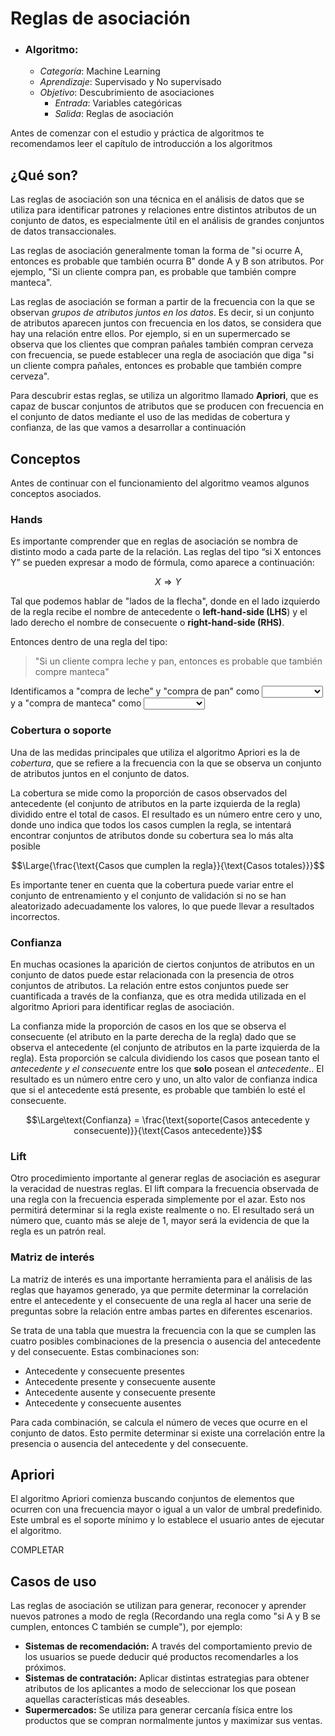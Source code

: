 # Reglas de asociación

- ### Algoritmo:
	- *Categoría*: Machine Learning
	- *Aprendizaje*: Supervisado y No supervisado
	- *Objetivo*: Descubrimiento de asociaciones
		- *Entrada*: Variables categóricas
		- *Salida*: Reglas de asociación

<div class="warning">
<p>Antes de comenzar con el estudio y práctica de algoritmos te recomendamos leer el capítulo de introducción a los algoritmos</p>
</div>

## ¿Qué son?

Las reglas de asociación son una técnica en el análisis de datos que se utiliza para identificar patrones y relaciones entre distintos atributos de un conjunto de datos, es especialmente útil en el análisis de grandes conjuntos de datos transaccionales.

Las reglas de asociación generalmente toman la forma de "si ocurre A, entonces es probable que también ocurra B" donde A y B son atributos. Por ejemplo, "Si un cliente compra pan, es probable que también compre manteca".

Las reglas de asociación se forman a partir de la frecuencia con la que se observan *grupos de atributos juntos en los datos*. Es decir, si un conjunto de atributos aparecen juntos con frecuencia en los datos, se considera que hay una relación entre ellos. Por ejemplo, si en un supermercado se observa que los clientes que compran pañales también compran cerveza con frecuencia, se puede establecer una regla de asociación que diga "si un cliente compra pañales, entonces es probable que también compre cerveza".

Para descubrir estas reglas, se utiliza un algoritmo llamado **Apriori**, que es capaz de buscar conjuntos de atributos que se producen con frecuencia en el conjunto de datos mediante el uso de las medidas de cobertura y confianza, de las que vamos a desarrollar a continuación

## Conceptos

Antes de continuar con el funcionamiento del algoritmo veamos algunos conceptos asociados.

### Hands

Es importante comprender que en reglas de asociación se nombra de distinto modo a cada parte de la relación. Las reglas del tipo “si X entonces Y” se pueden expresar a modo de fórmula, como aparece a continuación:

$$X \Rightarrow Y$$

Tal que podemos hablar de "lados de la flecha", donde en el lado izquierdo de la regla recibe el nombre de antecedente o **left-hand-side (LHS**) y el lado derecho el nombre de consecuente o **right-hand-side (RHS)**.

Entonces dentro de una regla del tipo:

>"Si un cliente compra leche y pan, entonces es probable que también compre manteca"

Identificamos a "compra de leche" y "compra de pan" como <select class='webex-select'><option value='blank'></option><option value='answer'>antecedente</option><option value=''>consecuente</option></select> y a "compra de manteca" como <select class='webex-select'><option value='blank'></option><option value=''>antecedente</option><option value='answer'>consecuente</option></select>

### Cobertura o soporte

Una de las medidas principales que utiliza el algoritmo Apriori es la de *cobertura*, que se refiere a la frecuencia con la que se observa un conjunto de atributos juntos en el conjunto de datos.

La cobertura se mide como la proporción de casos observados del antecedente (el conjunto de atributos en la parte izquierda de la regla) dividido entre el total de casos. El resultado es un número entre cero y uno, donde uno indica que todos los casos cumplen la regla, se intentará encontrar conjuntos de atributos donde su cobertura sea lo más alta posible

$$\Large{\frac{\text{Casos que cumplen la regla}}{\text{Casos totales}}}$$

<div class="warning">
<p>Es importante tener en cuenta que la cobertura puede variar entre el conjunto de entrenamiento y el conjunto de validación si no se han aleatorizado adecuadamente los valores, lo que puede llevar a resultados incorrectos.</p>
</div>

### Confianza
  
En muchas ocasiones la aparición de ciertos conjuntos de atributos en un conjunto de datos puede estar relacionada con la presencia de otros conjuntos de atributos. La relación entre estos conjuntos puede ser cuantificada a través de la confianza, que es otra medida utilizada en el algoritmo Apriori para identificar reglas de asociación.

La confianza mide la proporción de casos en los que se observa el consecuente (el atributo en la parte derecha de la regla) dado que se observa el antecedente (el conjunto de atributos en la parte izquierda de la regla). Esta proporción se calcula dividiendo los casos que posean tanto el _antecedente y el consecuente_ entre los que **solo** posean el _antecedente_.. El resultado es un número entre cero y uno, un alto valor de confianza indica que si el antecedente está presente, es probable que también lo esté el consecuente.

$$\Large\text{Confianza} = \frac{\text{soporte(Casos antecedente y consecuente)}}{\text{Casos antecedente}}$$

### Lift

Otro procedimiento importante al generar reglas de asociación es asegurar la veracidad de nuestras reglas. El lift compara la frecuencia observada de una regla con la frecuencia esperada simplemente por el azar. Esto nos permitirá determinar si la regla existe realmente o no. El resultado será un número que, cuanto más se aleje de 1, mayor será la evidencia de que la regla es un patrón real.

### Matriz de interés

La matriz de interés es una importante herramienta para el análisis de las reglas que hayamos generado, ya que permite determinar la correlación entre el antecedente y el consecuente de una regla al hacer una serie de preguntas sobre la relación entre ambas partes en diferentes escenarios.

Se trata de una tabla que muestra la frecuencia con la que se cumplen las cuatro posibles combinaciones de la presencia o ausencia del antecedente y del consecuente. Estas combinaciones son:

-   Antecedente y consecuente presentes
-   Antecedente presente y consecuente ausente
-   Antecedente ausente y consecuente presente
-   Antecedente y consecuente ausentes

Para cada combinación, se calcula el número de veces que ocurre en el conjunto de datos. Esto permite determinar si existe una correlación entre la presencia o ausencia del antecedente y del consecuente.

## Apriori

El algoritmo Apriori comienza buscando conjuntos de elementos que ocurren con una frecuencia mayor o igual a un valor de umbral predefinido. Este umbral es el soporte mínimo y lo establece el usuario antes de ejecutar el algoritmo.

COMPLETAR


## Casos de uso

Las reglas de asociación se utilizan para generar, reconocer y aprender nuevos patrones a modo de regla (Recordando una regla como "si A y B se cumplen, entonces C también se cumple"), por ejemplo:

- **Sistemas de recomendación:** A través del comportamiento previo de los usuarios se puede deducir qué productos recomendarles a los próximos.
- **Sistemas de contratación:** Aplicar distintas estrategias para obtener atributos de los aplicantes a modo de seleccionar los que posean aquellas características más deseables.
- **Supermercados:** Se utiliza para generar cercanía física entre los productos que se compran normalmente juntos y maximizar sus ventas.
